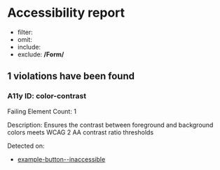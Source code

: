 # Accessibility report
- filter: 
- omit: 
- include: 
- exclude: **/Form/**

## 1 violations have been found
### A11y ID: color-contrast
Failing Element Count: 1

Description: Ensures the contrast between foreground and background colors meets WCAG 2 AA contrast ratio thresholds

Detected on:
- [example-button--inaccessible](http://localhost:6006/?path=/story/example-button--inaccessible)
